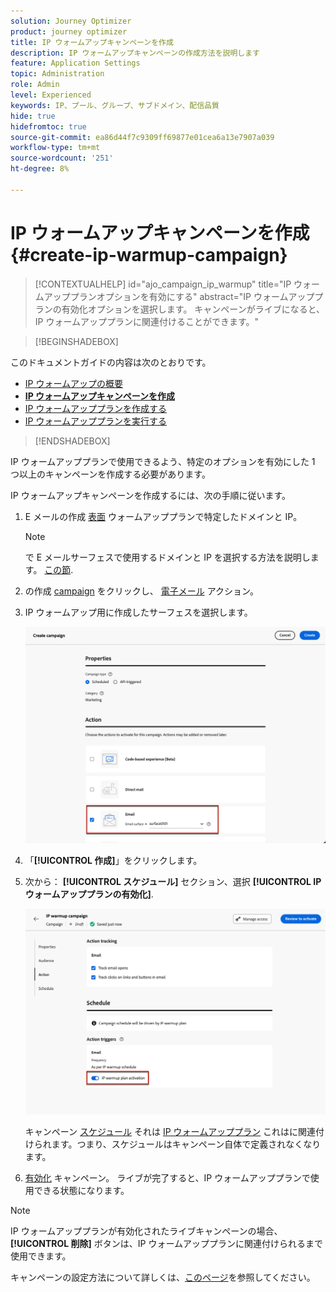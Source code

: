 ```yaml
---
solution: Journey Optimizer
product: journey optimizer
title: IP ウォームアップキャンペーンを作成
description: IP ウォームアップキャンペーンの作成方法を説明します
feature: Application Settings
topic: Administration
role: Admin
level: Experienced
keywords: IP、プール、グループ、サブドメイン、配信品質
hide: true
hidefromtoc: true
source-git-commit: ea86d44f7c9309ff69877e01cea6a13e7907a039
workflow-type: tm+mt
source-wordcount: '251'
ht-degree: 8%

---
```


# IP ウォームアップキャンペーンを作成 {#create-ip-warmup-campaign}

>[!CONTEXTUALHELP]
>id="ajo_campaign_ip_warmup"
>title="IP ウォームアッププランオプションを有効にする"
>abstract="IP ウォームアッププランの有効化オプションを選択します。 キャンペーンがライブになると、IP ウォームアッププランに関連付けることができます。"

>[!BEGINSHADEBOX]

このドキュメントガイドの内容は次のとおりです。

* [IP ウォームアップの概要](ip-warmup-gs.md)
* **[IP ウォームアップキャンペーンを作成](ip-warmup-campaign.md)**
* [IP ウォームアッププランを作成する](ip-warmup-plan.md)
* [IP ウォームアッププランを実行する](ip-warmup-running.md)

>[!ENDSHADEBOX]

IP ウォームアッププランで使用できるよう、特定のオプションを有効にした 1 つ以上のキャンペーンを作成する必要があります。

IP ウォームアップキャンペーンを作成するには、次の手順に従います。

1. E メールの作成 [表面](channel-surfaces.md) ウォームアッププランで特定したドメインと IP。<!--how do you identify these or who does it at the customer level?-->

   >[!NOTE]
   >
   >で E メールサーフェスで使用するドメインと IP を選択する方法を説明します。 [この節](../email/email-settings.md#subdomains-and-ip-pools).

1. の作成 [campaign](../campaigns/create-campaign.md) をクリックし、 [電子メール](../email/create-email.md#create-email-journey-campaign) アクション。

1. IP ウォームアップ用に作成したサーフェスを選択します。

   ![](assets/ip-warmup-campaign-surface.png)

   <!--You must use the same surface as the one that will be used for the asociated IP warmup plan. [Learn how to create an IP warmup plan](#create-ip-warmup-plan)-->

1. 「**[!UICONTROL 作成]**」をクリックします。

1. 次から： **[!UICONTROL スケジュール]** セクション、選択 **[!UICONTROL IP ウォームアッププランの有効化]**.

   ![](assets/ip-warmup-campaign-plan-activation.png)

   キャンペーン [スケジュール](../campaigns/create-campaign.md#schedule) それは [IP ウォームアッププラン](ip-warmup-plan.md) これはに関連付けられます。つまり、スケジュールはキャンペーン自体で定義されなくなります。

1. [有効化](../campaigns/review-activate-campaign.md) キャンペーン。 ライブが完了すると、IP ウォームアッププランで使用できる状態になります。

>[!NOTE]
>
>IP ウォームアッププランが有効化されたライブキャンペーンの場合、 **[!UICONTROL 削除]** ボタンは、IP ウォームアッププランに関連付けられるまで使用できます。

キャンペーンの設定方法について詳しくは、[このページ](../campaigns/get-started-with-campaigns.md)を参照してください。

<!--Any recommendations when defining an audience? i.e do you have to include all your database or a limited number or according to your Excel file?-->

